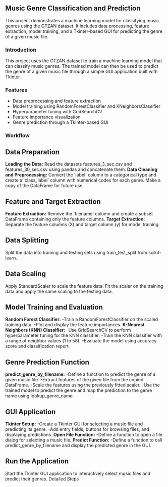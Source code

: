 ## Music Genre Classification and Prediction

This project demonstrates a machine learning model for classifying music genres using the GTZAN dataset. 
It includes data processing, feature extraction, model training, and a Tkinter-based GUI for predicting the genre of a given music file.

### Introduction

This project uses the GTZAN dataset to train a machine learning model that can classify music genres. The trained model can then be used to predict the genre of a given music file through a simple GUI application built with Tkinter.

### Features

- Data preprocessing and feature extraction
- Model training using RandomForestClassifier and KNeighborsClassifier
- Hyperparameter tuning with GridSearchCV
- Feature importance visualization
- Genre prediction through a Tkinter-based GUI

### Workflow
## Data Preparation
**Loading the Data:**
  Read the datasets features_3_sec.csv and features_30_sec.csv using pandas and concatenate them.
**Data Cleaning and Preprocessing:**
Convert the 'label' column to a categorical type and create a 'class_label' column with numerical codes for each genre.
Make a copy of the DataFrame for future use.

## Feature and Target Extraction
**Feature Extraction:**
Remove the 'filename' column and create a subset DataFrame containing only the feature columns.
**Target Extraction:**
Separate the feature columns (X) and target column (y) for model training.

## Data Splitting
  Split the data into training and testing sets using train_test_split from scikit-learn.

## Data Scaling
   Apply StandardScaler to scale the feature data. Fit the scaler on the training data and apply the same scaling to the testing data.

## Model Training and Evaluation
**Random Forest Classifier:**
  -Train a RandomForestClassifier on the scaled training data.
  -Plot and display the feature importances.
**K-Nearest Neighbors (KNN) Classifier:**
  -Use GridSearchCV to perform hyperparameter tuning for the KNN classifier.
  -Train the KNN classifier with a range of neighbor values (1 to 58).
  -Evaluate the model using accuracy score and classification report.

## Genre Prediction Function
**predict_genre_by_filename:**
  -Define a function to predict the genre of a given music file.
  -Extract features of the given file from the copied DataFrame.
  -Scale the features using the previously fitted scaler.
  -Use the trained model to predict the genre and map the prediction to the genre name using lookup_genre_name.

## GUI Application
**Tkinter Setup:**
  -Create a Tkinter GUI for selecting a music file and predicting its genre.
  -Add entry fields, buttons for browsing files, and displaying predictions.
**Open File Function:**
  -Define a function to open a file dialog for selecting a music file.
**Predict Function:**
  -Define a function to call predict_genre_by_filename and display the predicted genre in the GUI.

## Run the Application
Start the Tkinter GUI application to interactively select music files and predict their genres.
Detailed Steps
